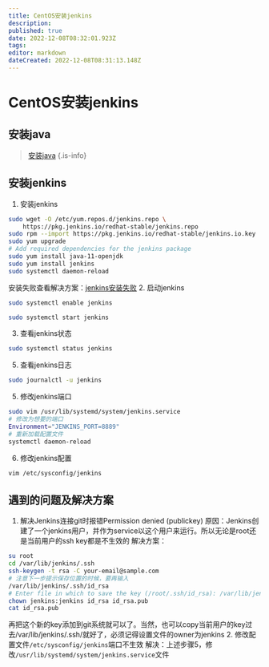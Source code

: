 ```yaml
---
title: CentOS安装jenkins
description: 
published: true
date: 2022-12-08T08:32:01.923Z
tags: 
editor: markdown
dateCreated: 2022-12-08T08:31:13.148Z
---
```


# CentOS安装jenkins
## 安装java
> [安装java](http://1.13.17.66:3000/zh/elk/elasticSearch/%E6%90%9C%E7%B4%A2/%E5%85%A8%E6%96%87%E6%90%9C%E7%B4%A2)
{.is-info}
## 安装jenkins
1. 安装jenkins
```bash
sudo wget -O /etc/yum.repos.d/jenkins.repo \
    https://pkg.jenkins.io/redhat-stable/jenkins.repo
sudo rpm --import https://pkg.jenkins.io/redhat-stable/jenkins.io.key
sudo yum upgrade
# Add required dependencies for the jenkins package
sudo yum install java-11-openjdk
sudo yum install jenkins
sudo systemctl daemon-reload
```
安装失败查看解决方案：[jenkins安装失败](https://cloud.tencent.com/developer/article/1993317)
2. 启动jenkins
```bash
sudo systemctl enable jenkins
```
```bash
sudo systemctl start jenkins
```
3. 查看jenkins状态
```bash
sudo systemctl status jenkins
```
5. 查看jenkins日志
```bash
sudo journalctl -u jenkins
```
5. 修改jenkins端口
```bash
sudo vim /usr/lib/systemd/system/jenkins.service
# 修改为想要的端口
Environment="JENKINS_PORT=8889"
# 重新加载配置文件
systemctl daemon-reload
```
6. 修改jenkins配置
```bash
vim /etc/sysconfig/jenkins
```
## 遇到的问题及解决方案
1. 解决Jenkins连接git时报错Permission denied (publickey)
原因：Jenkins创建了一个jenkins用户，并作为service以这个用户来运行。所以无论是root还是当前用户的ssh key都是不生效的
解决方案：
```bash
su root
cd /var/lib/jenkins/.ssh
ssh-keygen -t rsa -C your-email@sample.com
# 注意下一步提示保存位置的时候，要再输入
/var/lib/jenkins/.ssh/id_rsa
# Enter file in which to save the key (/root/.ssh/id_rsa): /var/lib/jenkins/.ssh/id_rsa
chown jenkins:jenkins id_rsa id_rsa.pub
cat id_rsa.pub
```
再把这个新的key添加到git系统就可以了。当然，也可以copy当前用户的key过去/var/lib/jenkins/.ssh/就好了，必须记得设置文件的owner为jenkins
2. 修改配置文件`/etc/sysconfig/jenkins`端口不生效
解决：上述步骤5，修改`/usr/lib/systemd/system/jenkins.service`文件


   